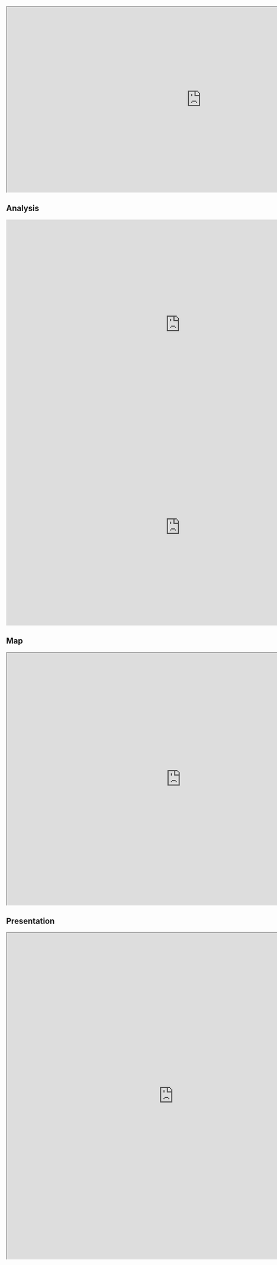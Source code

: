<iframe src="https://docs.google.com/spreadsheets/d/e/2PACX-1vRvDdkXVqTzxQ6x1LOsZ-d3dKwvqBhbIQp8D2rILYKU8TjiaelaTtxJo0EZYPRiuoIRILQFaV6WiXWC/pubhtml?gid=0&amp;single=true&amp;widget=true&amp;headers=false" width="1050" height="500"></iframe>

## Analysis
<iframe width="940" height="565" seamless frameborder="0" scrolling="no" src="https://docs.google.com/spreadsheets/d/e/2PACX-1vRvDdkXVqTzxQ6x1LOsZ-d3dKwvqBhbIQp8D2rILYKU8TjiaelaTtxJo0EZYPRiuoIRILQFaV6WiXWC/pubchart?oid=187743359&amp;format=interactive"></iframe>

<iframe width="940" height="530" seamless frameborder="0" scrolling="no" src="https://docs.google.com/spreadsheets/d/e/2PACX-1vRvDdkXVqTzxQ6x1LOsZ-d3dKwvqBhbIQp8D2rILYKU8TjiaelaTtxJo0EZYPRiuoIRILQFaV6WiXWC/pubchart?oid=1549540456&amp;format=interactive"></iframe>

## Map
<iframe src="https://www.google.com/maps/d/embed?mid=1tf2QF4gb3HtwodAP9akl8tg7KmQNZMTH" width="940" height="680"></iframe>

## Presentation
<iframe src="https://drive.google.com/file/d/13Lu5cP9YIS-6NJfesXr8Fr0BMF7U92DD/preview" width="900" height="880"></iframe>
